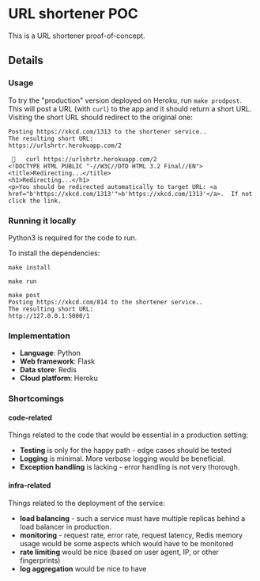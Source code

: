 # URL shortener POC


This is a URL shortener proof-of-concept.

## Details

### Usage

To try the "production" version deployed on Heroku, run `make prodpost`. This will post a URL (with `curl`) to the app and it should return a short URL. Visiting the short URL should redirect to the original one:

```
Posting https://xkcd.com/1313 to the shortener service..
The resulting short URL:
https://urlshrtr.herokuapp.com/2
```

```
 🍰   curl https://urlshrtr.herokuapp.com/2
<!DOCTYPE HTML PUBLIC "-//W3C//DTD HTML 3.2 Final//EN">
<title>Redirecting...</title>
<h1>Redirecting...</h1>
<p>You should be redirected automatically to target URL: <a href="b'https://xkcd.com/1313'">b'https://xkcd.com/1313'</a>.  If not click the link.
```

### Running it locally

Python3 is required for the code to run.

To install the dependencies:

```
make install
```

```
make run
```


```
make post
Posting https://xkcd.com/814 to the shortener service..
The resulting short URL:
http://127.0.0.1:5000/1
```


### Implementation

- **Language**: Python
- **Web framework**: Flask
- **Data store**: Redis
- **Cloud platform**: Heroku


### Shortcomings


#### code-related

Things related to the code that would be essential in a production setting:

- **Testing** is only for the happy path - edge cases should be tested
- **Logging** is minimal. More verbose logging would be beneficial.
- **Exception handling** is lacking - error handling is not very thorough.


#### infra-related

Things related to the deployment of the service:

- **load balancing** - such a service must have multiple replicas behind a load balancer in production.
- **monitoring** - request rate, error rate, request latency, Redis memory usage would be some aspects which would have to be monitored
- **rate limiting** would be nice (based on user agent, IP, or other fingerprints)
- **log aggregation** would be nice to have 
